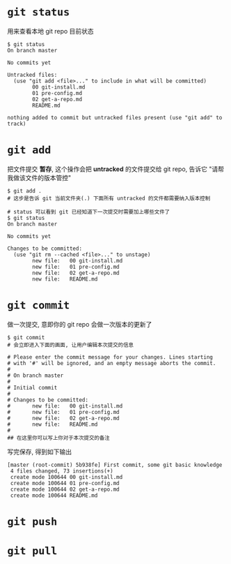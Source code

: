 # `git status`

用来查看本地 git repo 目前状态

```shell
$ git status
On branch master

No commits yet

Untracked files:
  (use "git add <file>..." to include in what will be committed)
        00 git-install.md
        01 pre-config.md
        02 get-a-repo.md
        README.md

nothing added to commit but untracked files present (use "git add" to track)
```



# `git add`

把文件提交 **暂存**, 这个操作会把 **untracked** 的文件提交给 git repo, 告诉它 "请帮我做该文件的版本管控"

```shell
$ git add .
# 这步是告诉 git 当前文件夹(.) 下面所有 untracked 的文件都需要纳入版本控制

# status 可以看到 git 已经知道下一次提交时需要加上哪些文件了
$ git status
On branch master

No commits yet

Changes to be committed:
  (use "git rm --cached <file>..." to unstage)
        new file:   00 git-install.md
        new file:   01 pre-config.md
        new file:   02 get-a-repo.md
        new file:   README.md

```



# `git commit`

做一次提交, 意即你的 git repo 会做一次版本的更新了

```shell
$ git commit
# 会立即进入下面的画面, 让用户编辑本次提交的信息

# Please enter the commit message for your changes. Lines starting
# with '#' will be ignored, and an empty message aborts the commit.
#
# On branch master
#
# Initial commit
#
# Changes to be committed:
#       new file:   00 git-install.md
#       new file:   01 pre-config.md
#       new file:   02 get-a-repo.md
#       new file:   README.md
#
## 在这里你可以写上你对于本次提交的备注
```



写完保存, 得到如下输出

```shell
[master (root-commit) 5b938fe] First commit, some git basic knowledge
 4 files changed, 73 insertions(+)
 create mode 100644 00 git-install.md
 create mode 100644 01 pre-config.md
 create mode 100644 02 get-a-repo.md
 create mode 100644 README.md
```



# `git push`



# `git pull`

